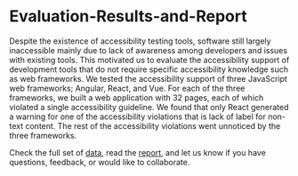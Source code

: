 # Evaluation-Results-and-Report
Despite the existence of accessibility testing tools, software still largely inaccessible mainly due to lack of awareness among developers and issues with existing tools. This motivated us to evaluate the accessibility support of development tools that do not require specific accessibility knowledge such as web frameworks. We tested the accessibility support of three JavaScript web frameworks; Angular, React, and Vue. For each of the three frameworks, we built a web application with 32 pages, each of which violated a single accessibility guideline. We found that only React generated a warning for one of the accessibility violations that is lack of label for non-text content. The rest of the accessibility violations went unnoticed by the three frameworks. 

Check the full set of [data](Evaluations.xlsx), read the [report](Accessibility_Support_in_Web_Frameworks.pdf), and let us know if you have questions, feedback, or would like to collaborate.
